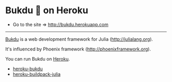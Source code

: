 Bukdu 🌌  on Heroku
==================


* Go to the site =>  http://bukdu.herokuapp.com


------------------

[Bukdu](https://github.com/wookay/Bukdu.jl) is a web development framework for Julia (http://julialang.org).

It's influenced by Phoenix framework (http://phoenixframework.org).

You can run Bukdu on [Heroku](https://www.heroku.com/).
 * [heroku-bukdu](https://github.com/wookay/heroku-bukdu)
 * [heroku-buildpack-julia](https://github.com/wookay/heroku-buildpack-julia)
